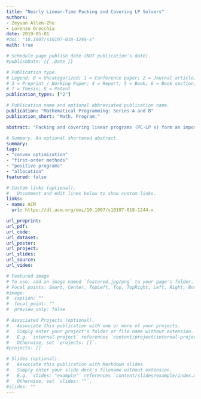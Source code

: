 ```yaml
---
title: "Nearly Linear-Time Packing and Covering LP Solvers" 
authors: 
- Zeyuan Allen-Zhu
- Lorenzo Orecchia
date: 2019-05-01
#doi: "10.1007/s10107-018-1244-x"
math: true

# Schedule page publish date (NOT publication's date).
#publishDate: {{ .Date }}

# Publication type.
# Legend: 0 = Uncategorized; 1 = Conference paper; 2 = Journal article;
# 3 = Preprint / Working Paper; 4 = Report; 5 = Book; 6 = Book section;
# 7 = Thesis; 8 = Patent
publication_types: ["2"]

# Publication name and optional abbreviated publication name.
publication: "Mathematical Programming: Series A and B"
publication_short: "Math. Program."

abstract: "Packing and covering linear programs (PC-LP s) form an important class of linear programs (LPs) across computer science, operations research, and optimization. Luby and Nisan (STOC 1993) constructed an iterative algorithm for approximately solving PC-LP s in nearly linear time, where the time complexity scales nearly linearly in $N$, the number of nonzero entries of the matrix, and polynomially in $\\varepsilon $, the (multiplicative) approximation error. Unfortunately, existing nearly linear-time algorithms for solving PC-LP s require time at least proportional to $\\varepsilon ^{-2}$. In this paper, we break this longstanding barrier by designing a packing solver that runs in time $\\widetilde{O}(N \\varepsilon ^{-1})$ and covering LP solver that runs in time $\\widetilde{O}(N \\varepsilon ^{-1.5})$. Our packing solver can be extended to run in time $\\widetilde{O}(N \\varepsilon ^{-1})$O for a class of well-behaved covering programs. In a follow-up work, Wang et al. (ICALP 2016) showed that all covering LPs can be converted into well-behaved ones by a reduction that blows up the problem size only logarithmically."

# Summary. An optional shortened abstract.
summary: 
tags:
- "convex optimization"
- "first-order methods"
- "positive programs"
- "allocation"
featured: false

# Custom links (optional).
#   Uncomment and edit lines below to show custom links.
links:
- name: ACM
  url: https://dl.acm.org/doi/10.1007/s10107-018-1244-x

url_preprint: 
url_pdf: 
url_code:
url_dataset:
url_poster:
url_project:
url_slides:
url_source:
url_video:

# Featured image
# To use, add an image named `featured.jpg/png` to your page's folder. 
# Focal points: Smart, Center, TopLeft, Top, TopRight, Left, Right, BottomLeft, Bottom, BottomRight.
#image:
#  caption: ""
#  focal_point: ""
#  preview_only: false

# Associated Projects (optional).
#   Associate this publication with one or more of your projects.
#   Simply enter your project's folder or file name without extension.
#   E.g. `internal-project` references `content/project/internal-project/index.md`.
#   Otherwise, set `projects: []`.
#projects: []

# Slides (optional).
#   Associate this publication with Markdown slides.
#   Simply enter your slide deck's filename without extension.
#   E.g. `slides: "example"` references `content/slides/example/index.md`.
#   Otherwise, set `slides: ""`.
#slides: ""
---
```

